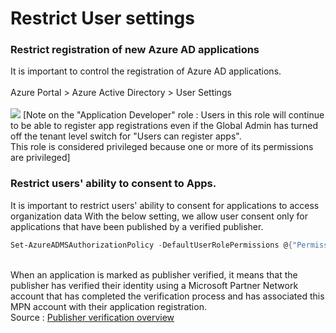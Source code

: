 # Restrict User settings

### Restrict registration of new Azure AD applications
It is important to control the registration of Azure AD applications. <br><br>
Azure Portal > Azure Active Directory > User Settings <br><br>
<img src="../../../images/o365security/restrict-user-settings-01.png"></img>
[Note on the "Application Developer" role : Users in this role will continue to be able to register app registrations even if the Global Admin has turned off the tenant level switch for "Users can register apps". <br>
This role is considered privileged because one or more of its permissions are privileged]

### Restrict users' ability to consent to Apps.
It is important to restrict users' ability to consent for applications to access organization data
With the below setting, we allow user consent only for applications that have been published by a verified publisher. 
```powershell
Set-AzureADMSAuthorizationPolicy -DefaultUserRolePermissions @{"PermissionGrantPoliciesAssigned" = @("managePermissionGrantsForSelf.microsoft-user-default-low") }
```
<br>
When an application is marked as publisher verified, it means that the publisher has verified their identity using a Microsoft Partner Network account that has completed the verification process and has associated this MPN account with their application registration. <br>
Source : <a href="https://docs.microsoft.com/en-us/azure/active-directory/develop/publisher-verification-overview">Publisher verification overview</a>
